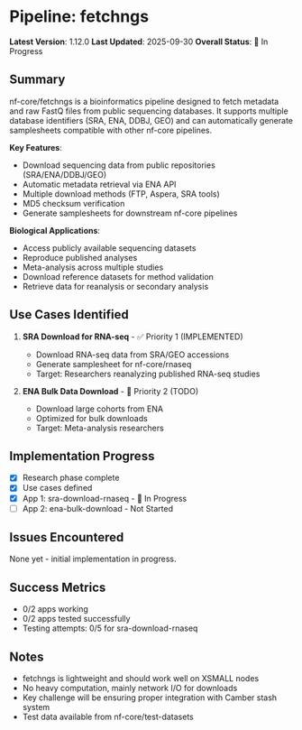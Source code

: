 # Pipeline: fetchngs

**Latest Version**: 1.12.0
**Last Updated**: 2025-09-30
**Overall Status**: 🔄 In Progress

## Summary

nf-core/fetchngs is a bioinformatics pipeline designed to fetch metadata and raw FastQ files from public sequencing databases. It supports multiple database identifiers (SRA, ENA, DDBJ, GEO) and can automatically generate samplesheets compatible with other nf-core pipelines.

**Key Features**:
- Download sequencing data from public repositories (SRA/ENA/DDBJ/GEO)
- Automatic metadata retrieval via ENA API
- Multiple download methods (FTP, Aspera, SRA tools)
- MD5 checksum verification
- Generate samplesheets for downstream nf-core pipelines

**Biological Applications**:
- Access publicly available sequencing datasets
- Reproduce published analyses
- Meta-analysis across multiple studies
- Download reference datasets for method validation
- Retrieve data for reanalysis or secondary analysis

## Use Cases Identified

1. **SRA Download for RNA-seq** - ✅ Priority 1 (IMPLEMENTED)
   - Download RNA-seq data from SRA/GEO accessions
   - Generate samplesheet for nf-core/rnaseq
   - Target: Researchers reanalyzing published RNA-seq studies

2. **ENA Bulk Data Download** - 🔲 Priority 2 (TODO)
   - Download large cohorts from ENA
   - Optimized for bulk downloads
   - Target: Meta-analysis researchers

## Implementation Progress

- [x] Research phase complete
- [x] Use cases defined
- [x] App 1: sra-download-rnaseq - 🔄 In Progress
- [ ] App 2: ena-bulk-download - Not Started

## Issues Encountered

None yet - initial implementation in progress.

## Success Metrics

- 0/2 apps working
- 0/2 apps tested successfully
- Testing attempts: 0/5 for sra-download-rnaseq

## Notes

- fetchngs is lightweight and should work well on XSMALL nodes
- No heavy computation, mainly network I/O for downloads
- Key challenge will be ensuring proper integration with Camber stash system
- Test data available from nf-core/test-datasets